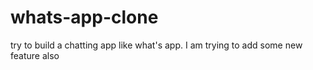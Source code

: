 # whats-app-clone
try to build a chatting app like what's app.  I am trying to add some new feature also
